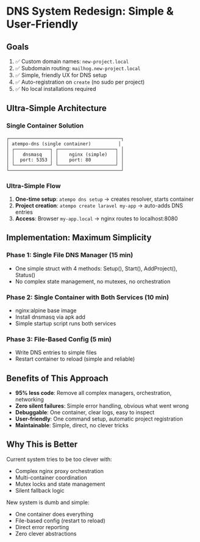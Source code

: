 # DNS System Redesign: Simple & User-Friendly

## Goals
1. ✅ Custom domain names: `new-project.local`
2. ✅ Subdomain routing: `mailhog.new-project.local`  
3. ✅ Simple, friendly UX for DNS setup
4. ✅ Auto-registration on `create` (no sudo per project)
5. ✅ No local installations required

## Ultra-Simple Architecture

### Single Container Solution
```
┌─────────────────────────────────────────┐
│ atempo-dns (single container)          │
│ ┌─────────────┐ ┌─────────────────────┐ │
│ │   dnsmasq   │ │    nginx (simple)   │ │
│ │  port: 5353 │ │    port: 80         │ │
│ └─────────────┘ └─────────────────────┘ │
└─────────────────────────────────────────┘
```

### Ultra-Simple Flow
1. **One-time setup**: `atempo dns setup` → creates resolver, starts container
2. **Project creation**: `atempo create laravel my-app` → auto-adds DNS entries
3. **Access**: Browser `my-app.local` → nginx routes to localhost:8080

## Implementation: Maximum Simplicity

### Phase 1: Single File DNS Manager (15 min)
- One simple struct with 4 methods: Setup(), Start(), AddProject(), Status()
- No complex state management, no mutexes, no orchestration

### Phase 2: Single Container with Both Services (10 min)
- nginx:alpine base image
- Install dnsmasq via apk add
- Simple startup script runs both services

### Phase 3: File-Based Config (5 min)
- Write DNS entries to simple files
- Restart container to reload (simple and reliable)

## Benefits of This Approach
- **95% less code**: Remove all complex managers, orchestration, networking
- **Zero silent failures**: Simple error handling, obvious what went wrong
- **Debuggable**: One container, clear logs, easy to inspect
- **User-friendly**: One command setup, automatic project registration
- **Maintainable**: Simple, direct, no clever tricks

## Why This is Better
Current system tries to be too clever with:
- Complex nginx proxy orchestration
- Multi-container coordination  
- Mutex locks and state management
- Silent fallback logic

New system is dumb and simple:
- One container does everything
- File-based config (restart to reload)
- Direct error reporting
- Zero clever abstractions